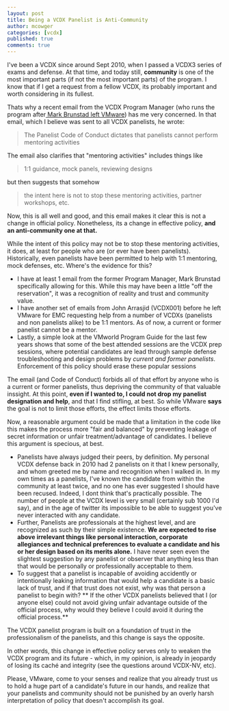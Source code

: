 ```yaml
---
layout: post
title: Being a VCDX Panelist is Anti-Community
author: mcowger
categories: [vcdx]
published: true
comments: true
---
```


I've been a VCDX since around Sept 2010, when I passed a VCDX3 series of exams and defense.  At that time, and today still, **community** is one of the most important parts (if not the most important parts) of the program.  I know that if I get a request from a fellow VCDX, its probably important and worth considering in its fullest.

Thats why a recent email from the VCDX Program Manager (who runs the program after[ Mark Brunstad left VMware](http://www.nutanix.com/2014/09/03/mark-brunstad-joins-nutanix/)) has me very concerned.  In that email, which I believe was sent to all VCDX panelists, he wrote:

> The Panelist Code of Conduct dictates that panelists cannot perform mentoring activities

The email also clarifies that "mentoring activities" includes things like

> 1:1 guidance, mock panels, reviewing designs

but then suggests that somehow

>the intent here is not to stop these mentoring activities, partner workshops, etc.

Now, this is all well and good, and this email makes it clear this is not a change in official policy.  Nonetheless, its a change in effective policy, **and an anti-community one at that.**


While the intent of this policy may not be to stop these mentoring activities, it does, at least for people who are (or ever have been panelists).  Historically, even panelists have been permitted to help with 1:1 mentoring, mock defenses, etc.  Where's the evidence for this?  

* I have at least 1 email from the former Program Manager, Mark Brunstad specifically allowing for this.  While this may have been a little "off the reservation", it was a recognition of reality and trust and community value.
* I have another set of emails from John Arrasjid (VCDX001) before he left VMware for EMC requesting help from a number of VCDXs (panelists and non panelists alike) to be 1:1 mentors.  As of now, a current or former panelist cannot be a mentor.
* Lastly, a simple look at the VMworld Program Guide for the last few years shows that some of the best attended sessions are the VCDX prep sessions, where potential candidates are lead through sample defense troubleshooting and design problems by *current and former panelists*.  Enforcement of this policy should erase these popular sessions

The email (and Code of Conduct) forbids all of that effort by anyone who is a current or former panelists, thus depriving the community of that valuable inssight.  At this point, **even if I wanted to, I could not drop my panelist designation and help**, and that I find stifling, at best.  So while VMware **says** the goal is not to limit those efforts, the effect limits those efforts.

Now, a reasonable argument could be made that a limitation in the code like this makes the process more "fair and balanced" by preventing leakage of secret information or unfair treatment/advantage of candidates.  I believe this argument is specious, at best.

* Panelists have always judged their peers, by definition.  My personal VCDX defense back in 2010 had 2 panelists on it that I knew personally, and whom greeted me by name and recognition when I walked in.  In my own times as a panelists, I've known the candidate from within the community at least twice, and no one has ever suggested I should have been recused.  Indeed, I dont think that's practically possible.  The number of people at the VCDX level is very small (certainly sub 1000 I'd say), and in the age of twitter its impossible to be able to suggest you've never interacted with any candidate.
* Further, Panelists are professionals at the highest level, and are recognized as such by their simple existence.  **We are expected to rise above irrelevant things like personal interaction, corporate allegiances and technical preferences to evaluate a candidate and his or her design based on its merits alone.**  I have never seen even the slightest suggestion by any panelist or observer that anything less than that would be personally or professionally acceptable to them.
* To suggest that a panelist is incapable of avoiding accidently or intentionally leaking information that would help a candidate is a basic lack of trust, and if that trust does not exist, why was that person a panelist to begin with?  ** If the other VCDX panelists believed that I (or anyone else) could not avoid giving unfair advantage outside of the official process, why would they believe I could avoid it during the official process.**

The VCDX panelist program is built on a foundation of trust in the professionalism of the panelists, and this change is says the opposite.

In other words, this change in effective policy serves only to weaken the VCDX program and its future - which, in my opinion, is already in jeopardy of losing its caché and integrity (see the questions around VCDX-NV, etc).

Please, VMware, come to your senses and realize that you already trust us to hold a huge part of a candidate's future in our hands, and realize that your panelists and community should not be punished by an overly harsh interpretation of policy that doesn't accomplish its goal.
